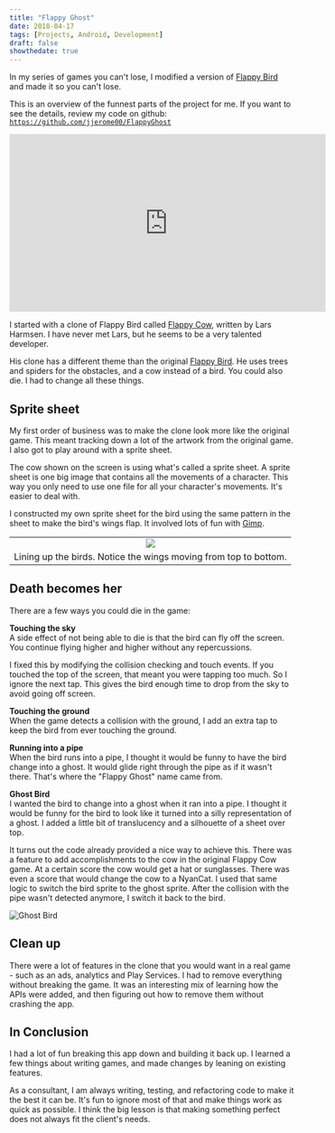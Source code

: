 ```yaml
---
title: "Flappy Ghost"
date: 2018-04-17
tags: [Projects, Android, Development]
draft: false
showthedate: true
---
```


In my series of games you can't lose, I modified a version of <a href="https://en.wikipedia.org/wiki/Flappy_Bird" target="`_blank`">Flappy Bird</a> and made it so you can't lose.  

This is an overview of the funnest parts of the project for me.  If  you want to see the details, review my code on github: <a href="https://github.com/jjerome00/FlappyGhost" target="`_blank`"> `https://github.com/jjerome00/FlappyGhost`</a>

<iframe width="560" height="315" src="https://www.youtube.com/embed/gMiZGcjPErI?rel=0" frameborder="0" allow="autoplay; encrypted-media" allowfullscreen></iframe>
<br />

I started with a clone of Flappy Bird called <a href="https://github.com/cubei/FlappyCow" target="`_blank`">Flappy Cow</a>, written by Lars Harmsen. I have never met Lars, but he seems to be a very talented developer.

His clone has a different theme than the original <a href="https://en.wikipedia.org/wiki/Flappy_Bird" target="`_blank`">Flappy Bird</a>. He uses trees and spiders for the obstacles, and a cow instead of a bird.  You could also die.  I had to change all these things.

## Sprite sheet

My first order of business was to make the clone look more like the original game.  This meant tracking down a lot of the artwork from the original game.  I also got to play around with a sprite sheet.

The cow shown on the screen is using what's called a sprite sheet.  A sprite sheet is one big image that contains all the movements of a character.  This way you only need to use one file for all your character's movements.  It's easier to deal with.

I constructed my own sprite sheet for the bird using the same pattern in the sheet to make the bird's wings flap.  It involved lots of fun with <a href="https://www.gimp.org/" target="`_blank`">Gimp</a>.  

<table cellpadding="0" cellspacing="0" align="center">
  <tbody>
    <tr>
      <td style="text-align: center;">
        <a href="/images/blog/flappy-ghost/FlappyGhost-bird-spritesheet.png" imageanchor="1" style="clear: left; margin-bottom: 1em; margin-left: auto; margin-right: auto;"><img border="0"  src="/images/blog/flappy-ghost/FlappyGhost-bird-spritesheet.png" /></a>
      </td>
    </tr>
    <tr>
      <td style="text-align: center;">Lining up the birds.  Notice the wings moving from top to bottom.</td>
    </tr>
  </tbody>
</table>

## Death becomes her

There are a few ways you could die in the game:   

**Touching the sky**   
A side effect of not being able to die is that the bird can fly off the screen.  You continue flying higher and higher without any repercussions.

I fixed this by modifying the collision checking and touch events.  If you touched the top of the screen, that meant you were tapping too much. So I ignore the next tap.  This gives the bird enough time to drop from the sky to avoid going off screen.

**Touching the ground**   
When the game detects a collision with the ground, I add an extra tap to keep the bird from ever touching the ground.

**Running into a pipe**   
When the bird runs into a pipe, I thought it would be funny to have the bird change into a ghost.  It would glide right through the pipe as if it wasn't there.  That's where the "Flappy Ghost" name came from.


**Ghost Bird**   
I wanted the bird to change into a ghost when it ran into a pipe.  I thought it would be funny for the bird to look like it turned into a silly representation of a ghost.  I added a little bit of translucency and a silhouette of a sheet over top.

It turns out the code already provided a nice way to achieve this.  There was a feature to add accomplishments to the cow in the original Flappy Cow game.  At a certain score the cow would get a hat or sunglasses.  There was even a score that would change the cow to a NyanCat.  I used that same logic to switch the bird sprite to the ghost sprite.  After the collision with the pipe wasn't detected anymore, I switch it back to the bird.

![Ghost Bird](https://raw.githubusercontent.com/jjerome00/FlappyGhost/master/app/src/main/res/drawable-nodpi/ghost_bird.png "The Ghost Bird sprite")

## Clean up

There were a lot of features in the clone that you would want in a real game - such as an ads, analytics and Play Services.  I had to remove everything without breaking the game. It was an interesting mix of learning how the APIs were added, and then figuring out how to remove them without crashing the app.

## In Conclusion

I had a lot of fun breaking this app down and building it back up.  I learned a few things about writing games, and made changes by leaning on existing features.

As a consultant, I am always writing, testing, and refactoring code to make it the best it can be. It's fun to ignore most of that and make things work as quick as possible.  I think the big lesson is that making something perfect does not always fit the client's needs.
